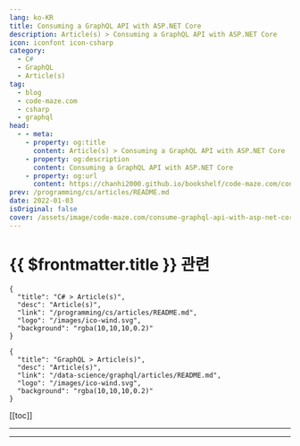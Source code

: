 ```yaml
---
lang: ko-KR
title: Consuming a GraphQL API with ASP.NET Core
description: Article(s) > Consuming a GraphQL API with ASP.NET Core
icon: iconfont icon-csharp
category: 
  - C#
  - GraphQL
  - Article(s)
tag: 
  - blog
  - code-maze.com
  - csharp
  - graphql
head:  
  - - meta:
    - property: og:title
      content: Article(s) > Consuming a GraphQL API with ASP.NET Core
    - property: og:description
      content: Consuming a GraphQL API with ASP.NET Core
    - property: og:url
      content: https://chanhi2000.github.io/bookshelf/code-maze.com/consume-graphql-api-with-asp-net-core.html
prev: /programming/cs/articles/README.md
date: 2022-01-03
isOriginal: false
cover: /assets/image/code-maze.com/consume-graphql-api-with-asp-net-core/banner.png
---
```


# {{ $frontmatter.title }} 관련

```component VPCard
{
  "title": "C# > Article(s)",
  "desc": "Article(s)",
  "link": "/programming/cs/articles/README.md",
  "logo": "/images/ico-wind.svg",
  "background": "rgba(10,10,10,0.2)"
}
```

```component VPCard
{
  "title": "GraphQL > Article(s)",
  "desc": "Article(s)",
  "link": "/data-science/graphql/articles/README.md",
  "logo": "/images/ico-wind.svg",
  "background": "rgba(10,10,10,0.2)"
}
```

[[toc]]

---

<SiteInfo
  name="Consuming a GraphQL API with ASP.NET Core"
  desc="In this article, we are going to learn how to Consume GraphQL API with the ASP.NET Core application by using the GraphQL.Client library."
  url="https://code-maze.com/consume-graphql-api-with-asp-net-core/"
  logo="/assets/image/code-maze.com/favicon.png"
  preview="/assets/image/code-maze.com/consume-graphql-api-with-asp-net-core/banner.png"/>

<!-- TODO: 작성 -->

---

<TagLinks />